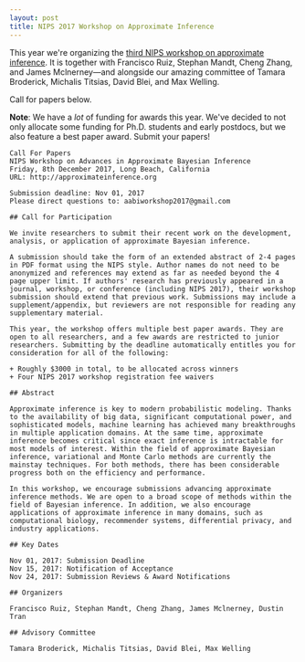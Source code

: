 ```yaml
---
layout: post
title: NIPS 2017 Workshop on Approximate Inference
---
```


This year we're organizing the [third NIPS workshop on approximate inference](http://approximateinference.org). It is together with Francisco Ruiz, Stephan Mandt, Cheng Zhang, and James Mclnerney—and alongside our amazing committee of Tamara Broderick, Michalis Titsias, David Blei, and Max Welling.

Call for papers below.

__Note__: We have a _lot_ of funding for awards this year.  We've
decided to not only allocate some funding for Ph.D. students and early
postdocs, but we also feature a best paper award. Submit your papers!

```
Call For Papers
NIPS Workshop on Advances in Approximate Bayesian Inference
Friday, 8th December 2017, Long Beach, California
URL: http://approximateinference.org

Submission deadline: Nov 01, 2017
Please direct questions to: aabiworkshop2017@gmail.com

## Call for Participation

We invite researchers to submit their recent work on the development, analysis, or application of approximate Bayesian inference.

A submission should take the form of an extended abstract of 2-4 pages in PDF format using the NIPS style. Author names do not need to be anonymized and references may extend as far as needed beyond the 4 page upper limit. If authors' research has previously appeared in a journal, workshop, or conference (including NIPS 2017), their workshop submission should extend that previous work. Submissions may include a supplement/appendix, but reviewers are not responsible for reading any supplementary material.

This year, the workshop offers multiple best paper awards. They are open to all researchers, and a few awards are restricted to junior researchers. Submitting by the deadline automatically entitles you for consideration for all of the following:

+ Roughly $3000 in total, to be allocated across winners
+ Four NIPS 2017 workshop registration fee waivers

## Abstract

Approximate inference is key to modern probabilistic modeling. Thanks to the availability of big data, significant computational power, and sophisticated models, machine learning has achieved many breakthroughs in multiple application domains. At the same time, approximate inference becomes critical since exact inference is intractable for most models of interest. Within the field of approximate Bayesian inference, variational and Monte Carlo methods are currently the mainstay techniques. For both methods, there has been considerable progress both on the efficiency and performance.

In this workshop, we encourage submissions advancing approximate inference methods. We are open to a broad scope of methods within the field of Bayesian inference. In addition, we also encourage applications of approximate inference in many domains, such as computational biology, recommender systems, differential privacy, and industry applications.

## Key Dates

Nov 01, 2017: Submission Deadline
Nov 15, 2017: Notification of Acceptance
Nov 24, 2017: Submission Reviews & Award Notifications

## Organizers

Francisco Ruiz, Stephan Mandt, Cheng Zhang, James Mclnerney, Dustin Tran

## Advisory Committee

Tamara Broderick, Michalis Titsias, David Blei, Max Welling
```

